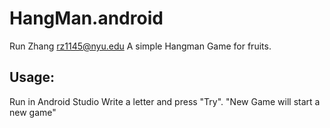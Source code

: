 # HangMan.android
Run Zhang rz1145@nyu.edu
A simple Hangman Game for fruits.

## Usage:
Run in Android Studio
Write a letter and press "Try".
"New Game will start a new game"
